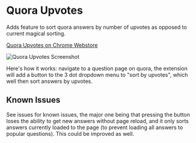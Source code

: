 # Quora Upvotes
Adds feature to sort quora answers by number of upvotes as opposed to current magical sorting.

[Quora Upvotes on Chrome Webstore](https://chrome.google.com/webstore/detail/quora-upvotes/hanbagoelhifoljgclgogadiimggibep)

![Quora Upvotes Screenshot](https://cdn.pbrd.co/images/1bduPn9S.png)

Here's how it works: navigate to a question page on quora, the extension will add a button to the 3 dot dropdown menu to "sort by upvotes", which well then sort answers by upvotes.

## Known Issues

See issues for known issues, the major one being that pressing the button loses the ability to get new answers without page reload, and it only sorts answers currently loaded to the page (to prevent loading all answers to popular questions).  This could be improved as well.
